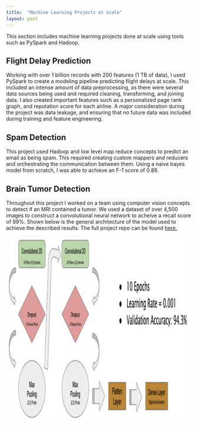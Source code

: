 ```yaml
---
title:  "Machine Learning Projects at Scale"
layout: post
---
```

This section includes machine learning projects done at scale using tools such as PySpark and Hadoop. 

## Flight Delay Prediction

Working with over 1 billion records with 200 features (1 TB of data), I used PySpark to create a modeling pipeline predicting flight delays at scale. This included an intense amount of data preprocessing, as there were several data sources being used and required cleaning, transforming, and joining data. I also created important features such as a personalized page rank graph, and reputation score for each airline. A major consideration during the project was data leakage, and ensuring that no future data was included during training and feature engineering. 

## Spam Detection

This project used Hadoop and low level map reduce concepts to predict an email as being spam. This required creating custom mappers and reducers and orchestrating the communication between them. Using a naive bayes model from scratch, I was able to achieve an F-1 score of 0.88. 



## Brain Tumor Detection
Throughout this project I worked on a team using computer vision concepts to detect if an MRI contained a tumor. We used a dataset of over 4,500 images to construct a convolutional neural network to acheive a recall score of 99%. Shown below is the general architecture of the model used to achieve the described results. The full project repo can be found [here.](https://github.com/ZGalante/github-portfolio/tree/main/Brain_Tumor_Detection)


<img src="https://github.com/ZGalante/github-portfolio/blob/main/Brain_Tumor_Detection/CNN_Architecture.png?raw=true" width="1100" height="500">

